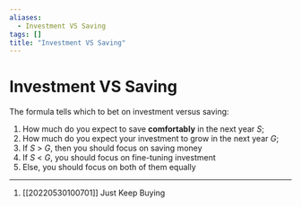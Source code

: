 ```yaml
---
aliases:
  - Investment VS Saving
tags: []
title: "Investment VS Saving"
---
```


# Investment VS Saving

The formula tells which to bet on investment versus saving:
1. How much do you expect to save **comfortably** in the next year $S$;
2. How much do you expect your investment to grow in the next year $G$;
3. If $S$ > $G$, then you should focus on saving money
4. If $S$ < $G$, you should focus on fine-tuning investment
5. Else, you should focus on both of them equally

***
1. [[20220530100701]] Just Keep Buying